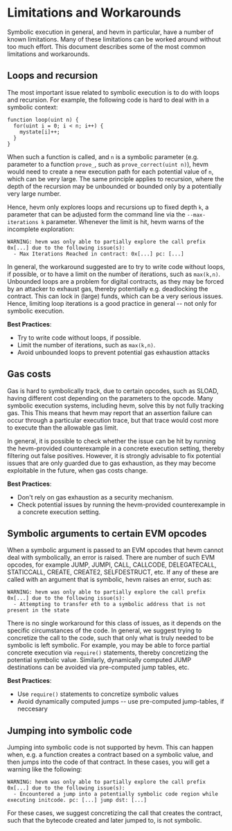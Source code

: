 # Limitations and Workarounds

Symbolic execution in general, and hevm in particular, have a number of known
limitations. Many of these limitations can be worked around without too much
effort. This document describes some of the most common limitations and
workarounds.

## Loops and recursion
The most important issue related to symbolic execution is to do with loops and
recursion. For example, the following code is hard to deal with in a symbolic
context:

```solidity
function loop(uint n) {
  for(uint i = 0; i < n; i++) {
    mystate[i]++;
  }
}
```

When such a function is called, and `n` is a symbolic parameter (e.g. parameter
to a function `prove_`, such as `prove_correct(uint n)`), hevm would need to
create a new execution path for each potential value of `n`, which can be very
large. The same principle applies to recursion, where the depth of the
recursion may be unbounded or bounded only by a potentially very large number.

Hence, hevm only explores loops and recursions up to fixed depth `k`, a
parameter that can be adjusted form the command line via the `--max-iterations
k` parameter. Whenever the limit is hit, hevm warns of the incomplete exploration:

```shell
WARNING: hevm was only able to partially explore the call prefix 0x[...] due to the following issue(s):
  - Max Iterations Reached in contract: 0x[...] pc: [...]
```

In general, the workaround suggested are to try to write code without loops, if
possible, or to have a limit on the number of iterations, such as `max(k,n)`.
Unbounded loops are a problem for digital contracts, as they may be forced by
an attacker to exhaust gas, thereby potentially e.g. deadlocking the contract.
This can lock in (large) funds, which can be a very serious issues. Hence,
limiting loop iterations is a good practice in general -- not only for symbolic
execution.

**Best Practices**:
- Try to write code without loops, if possible.
- Limit the number of iterations, such as `max(k,n)`.
- Avoid unbounded loops to prevent potential gas exhaustion attacks

## Gas costs

Gas is hard to symbolically track, due to certain opcodes, such as SLOAD,
having different cost depending on the parameters to the opcode. Many symbolic
execution systems, including hevm, solve this by not fully tracking gas. This
This means that hevm may report that an assertion
failure can occur through a particular execution trace, but that
trace would cost more to execute than the allowable gas limit.

In general, it is possible to check whether the issue can be hit by running the
hevm-provided counterexample in a concrete execution setting, thereby filtering
out false positives. However, it is strongly advisable to fix potential issues
that are only guarded due to gas exhaustion, as they may become exploitable in
the future, when gas costs change.

**Best Practices**:
- Don't rely on gas exhaustion as a security mechanism.
- Check potential issues by running the hevm-provided counterexample in a
  concrete execution setting.

## Symbolic arguments to certain EVM opcodes

When a symbolic argument is passed to an EVM opcodes that hevm cannot deal with
symbolically, an error is raised. There are number of such EVM opcodes, for
example JUMP, JUMPI, CALL, CALLCODE, DELEGATECALL, STATICCALL, CREATE, CREATE2,
SELFDESTRUCT, etc. If any of these are called with an argument that is
symbolic, hevm raises an error, such as:

```shell
WARNING: hevm was only able to partially explore the call prefix 0x[...] due to the following issue(s):
  - Attempting to transfer eth to a symbolic address that is not present in the state
```

There is no single workaround for this class of issues, as it depends on the
specific circumstances of the code. In general, we suggest trying to concretize
the call to the code, such that only what is truly needed to be symbolic is
left symbolic. For example, you may be able to force partial concrete execution via
`require()` statements, thereby concretizing the potential symbolic value. Similarly,
dynamically computed JUMP destinations can be avoided via pre-computed jump tables, etc.

**Best Practices**:
* Use `require()` statements to concretize symbolic values
* Avoid dynamically computed jumps -- use pre-computed jump-tables, if neccesary

## Jumping into symbolic code

Jumping into symbolic code is not supported by hevm. This can happen when, e.g.
a function creates a contract based on a symbolic value, and then jumps into
the code of that contract. In these cases, you will get a warning like the
following:

```shell
WARNING: hevm was only able to partially explore the call prefix 0x[...] due to the following issue(s):
  - Encountered a jump into a potentially symbolic code region while executing initcode. pc: [...] jump dst: [...]
```

For these cases, we suggest concretizing the call that creates the contract,
such that the bytecode created and later jumped to, is not symbolic.
